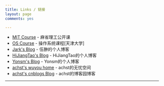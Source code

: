 ```yaml
---
title: Links / 链接
layout: page
comments: yes

---
```


* [MIT Course](http://ocw.mit.edu/index.htm) - 麻省理工公开课
* [OS Course](http://se.tju.edu.cn/ocw/os/) - 操作系统课程[天津大学]
* [Jark's Blog](http://wuchong.me//) - 伍翀的个人博客
* [HiJiangTao's Blog](http://hijiangtao.github.io/) - HiJiangTao的个人博客
* [Yonsm's Blog](http://yonsm.net) - Yonsm的个人博客
* [achst's wuyou home](http://bbs.wuyou.net/home.php?mod=space&uid=444022) - achst的无忧空间
* [achst's cnblogs Blog](http://www.cnblogs.com/achst/) - achst的博客园博客




----


